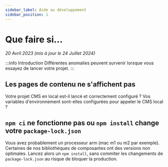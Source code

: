 ```yaml
---
sidebar_label: Aide au développement
sidebar_position: 1
---
```


# Que faire si...
_20 Avril 2023 (mis à jour le 24 Juillet 2024)_

:::info Introduction
Différentes anomalies peuvent survenir lorsque vous essayez de lancer votre projet.
:::

## Les pages de contenu ne s'affichent pas
Votre projet CMS en local est-il lancé et correctement configuré ?
Vos variables d'environnement sont-elles configurées pour appeler le CMS local ?

## `npm ci` ne fonctionne pas ou `npm install` change votre `package-lock.json`
Vous avez probablement un processeur arm (mac m1 ou m2 par exemple).
Certaines de nos bibliothèques de composantes ont des versions non optimales.
Lancez alors un `npm install`, sans commiter les changements de `package-lock.json` au risque de bloquer la production.
